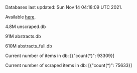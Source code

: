 Databases last updated: Sun Nov 14 04:18:09 UTC 2021. 

Available [here](https://github.com/cbeauhilton/ash-db/releases).

4.8M	unscraped.db

91M	abstracts.db

610M	abstracts_full.db

Current number of items in db:
[{"count(*)": 93309}]

Current number of scraped items in db:
[{"count(*)": 75633}]
